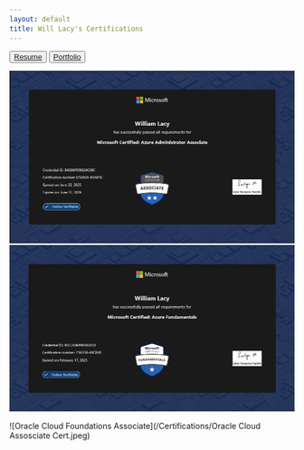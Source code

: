 ```yaml
---
layout: default
title: Will Lacy's Certifications
---
```


 <button>
    <a type="button" href="/Resume/"> Resume</a>
 </button> 
  <button>
    <a type="button" href="https://pacy035.github.io/"> Portfolio</a>
 </button> 

![Microsoft Azure Administrator](/Certifications/AZ104.JPG)
![Microsoft Azure Fundamentals](/Certifications/AZ900.JPG)

![Oracle Cloud Foundations Associate](/Certifications/Oracle Cloud Assosciate Cert.jpeg)
<div data-iframe-width="150" data-iframe-height="270" data-share-badge-id="c28f707e-35c8-433b-99af-815eb7d7cefd" data-share-badge-host="https://www.credly.com"></div><script type="text/javascript" async src="//cdn.credly.com/assets/utilities/embed.js"></script>
<div data-iframe-width="150" data-iframe-height="270" data-share-badge-id="5aa848f6-22ea-477f-8737-0b5630ce0088" data-share-badge-host="https://www.credly.com"></div><script type="text/javascript" async src="//cdn.credly.com/assets/utilities/embed.js"></script>
